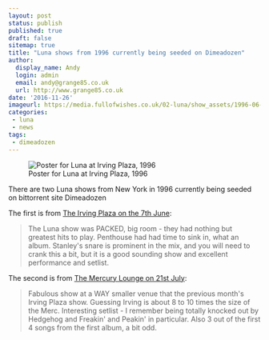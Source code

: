 ```yaml
---
layout: post
status: publish
published: true
draft: false
sitemap: true
title: "Luna shows from 1996 currently being seeded on Dimeadozen"
author:
  display_name: Andy
  login: admin
  email: andy@grange85.co.uk
  url: http://www.grange85.co.uk
date: '2016-11-26'
imageurl: https://media.fullofwishes.co.uk/02-luna/show_assets/1996-06-07/1996-06-07-luna-poster.jpg
categories:
 - luna
 - news
tags:
 - dimeadozen
---
```

<div class="col-md-6 pull-right"><figure class="caption aligncenter"><img src="https://media.fullofwishes.co.uk/02-luna/show_assets/1996-06-07/1996-06-07-luna-poster.jpg" alt="Poster for Luna at Irving Plaza, 1996" /><figcaption class="caption-text">Poster for Luna at Irving Plaza, 1996</figcaption></figure></div>
<p class="lead">There are two Luna shows from New York in 1996 currently being seeded on bittorrent site Dimeadozen</p>

<p>The first is from <a href="http://www.dimeadozen.org/torrents-details.php?id=577528">The Irving Plaza on the 7th June</a>:</p>
<blockquote>
The Luna show was PACKED, big room - they had nothing but greatest hits to play. Penthouse had had time to sink in, what an album. Stanley's snare is prominent in the mix, and you will need to crank this a bit, but it is a good sounding show and excellent performance and setlist.
</blockquote>

<p>The second is from <a href="http://www.dimeadozen.org/torrents-details.php?id=577651">The Mercury Lounge on 21st July</a>:</p>
<blockquote>Fabulous show at a WAY smaller venue that the previous month's Irving Plaza show. Guessing Irving is about 8 to 10 times the size of the Merc. Interesting setlist - I remember being totally knocked out by Hedgehog and Freakin' and Peakin' in particular. Also 3 out of the first 4 songs from the first album, a bit odd.
</blockquote>

